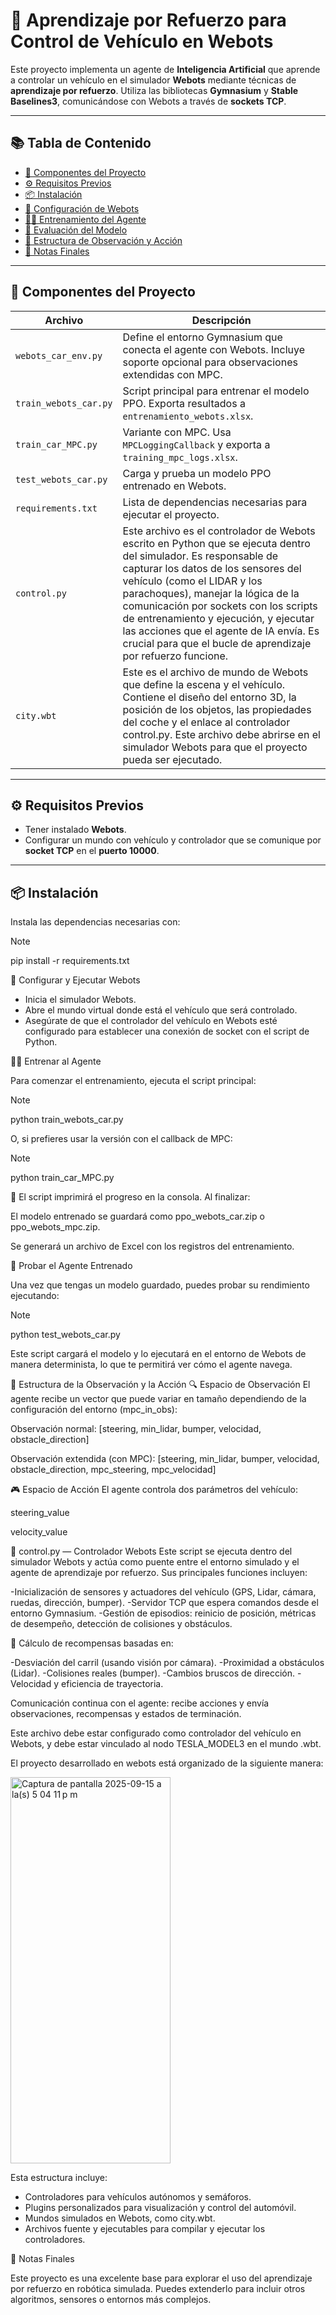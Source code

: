 # 🚗 Aprendizaje por Refuerzo para Control de Vehículo en Webots

Este proyecto implementa un agente de **Inteligencia Artificial** que aprende a controlar un vehículo en el simulador **Webots** mediante técnicas de **aprendizaje por refuerzo**. Utiliza las bibliotecas **Gymnasium** y **Stable Baselines3**, comunicándose con Webots a través de **sockets TCP**.

---

## 📚 Tabla de Contenido

- [🔧 Componentes del Proyecto](#-componentes-del-proyecto)
- [⚙️ Requisitos Previos](#️-requisitos-previos)
- [📦 Instalación](#-instalación)
- [🧪 Configuración de Webots](#-configuración-de-webots)
- [🏋️‍♂️ Entrenamiento del Agente](#️-entrenamiento-del-agente)
- [🎯 Evaluación del Modelo](#-evaluación-del-modelo)
- [🧠 Estructura de Observación y Acción](#-estructura-de-observación-y-acción)
- [📌 Notas Finales](#-notas-finales)

---

## 🔧 Componentes del Proyecto

| Archivo                | Descripción |
|------------------------|-------------|
| `webots_car_env.py`    | Define el entorno Gymnasium que conecta el agente con Webots. Incluye soporte opcional para observaciones extendidas con MPC. |
| `train_webots_car.py`  | Script principal para entrenar el modelo PPO. Exporta resultados a `entrenamiento_webots.xlsx`. |
| `train_car_MPC.py`     | Variante con MPC. Usa `MPCLoggingCallback` y exporta a `training_mpc_logs.xlsx`. |
| `test_webots_car.py`   | Carga y prueba un modelo PPO entrenado en Webots. |
| `requirements.txt`     | Lista de dependencias necesarias para ejecutar el proyecto. |
| `control.py`     | Este archivo es el controlador de Webots escrito en Python que se ejecuta dentro del simulador. Es responsable de capturar los datos de los sensores del vehículo (como el LIDAR y los parachoques), manejar la lógica de la comunicación por sockets con los scripts de entrenamiento y ejecución, y ejecutar las acciones que el agente de IA envía. Es crucial para que el bucle de aprendizaje por refuerzo funcione. |
| `city.wbt`     | Este es el archivo de mundo de Webots que define la escena y el vehículo. Contiene el diseño del entorno 3D, la posición de los objetos, las propiedades del coche y el enlace al controlador control.py. Este archivo debe abrirse en el simulador Webots para que el proyecto pueda ser ejecutado. |

---

## ⚙️ Requisitos Previos

- Tener instalado **Webots**.
- Configurar un mundo con vehículo y controlador que se comunique por **socket TCP** en el **puerto 10000**.

---

## 📦 Instalación

Instala las dependencias necesarias con:

> [!NOTE]
> pip install -r requirements.txt

🧪 Configurar y Ejecutar Webots

- Inicia el simulador Webots.
- Abre el mundo virtual donde está el vehículo que será controlado.
- Asegúrate de que el controlador del vehículo en Webots esté configurado para establecer una conexión de socket con el script de Python.

🏋️‍♂️ Entrenar al Agente

Para comenzar el entrenamiento, ejecuta el script principal:

> [!NOTE]
> python train_webots_car.py

O, si prefieres usar la versión con el callback de MPC:

> [!NOTE]
> python train_car_MPC.py

📌 El script imprimirá el progreso en la consola. Al finalizar:

El modelo entrenado se guardará como ppo_webots_car.zip o ppo_webots_mpc.zip.

Se generará un archivo de Excel con los registros del entrenamiento.

🎯 Probar el Agente Entrenado

Una vez que tengas un modelo guardado, puedes probar su rendimiento ejecutando:

> [!NOTE]
> python test_webots_car.py

Este script cargará el modelo y lo ejecutará en el entorno de Webots de manera determinista, lo que te permitirá ver cómo el agente navega.

🧠 Estructura de la Observación y la Acción
🔍 Espacio de Observación
El agente recibe un vector que puede variar en tamaño dependiendo de la configuración del entorno (mpc_in_obs):

Observación normal: [steering, min_lidar, bumper, velocidad, obstacle_direction]

Observación extendida (con MPC): [steering, min_lidar, bumper, velocidad, obstacle_direction, mpc_steering, mpc_velocidad]

🎮 Espacio de Acción
El agente controla dos parámetros del vehículo:

steering_value

velocity_value

🧠 control.py — Controlador Webots
Este script se ejecuta dentro del simulador Webots y actúa como puente entre el entorno simulado y el agente de aprendizaje por refuerzo. Sus principales funciones incluyen:

-Inicialización de sensores y actuadores del vehículo (GPS, Lidar, cámara, ruedas, dirección, bumper).
-Servidor TCP que espera comandos desde el entorno Gymnasium.
-Gestión de episodios: reinicio de posición, métricas de desempeño, detección de colisiones y obstáculos.

📌 Cálculo de recompensas basadas en:

-Desviación del carril (usando visión por cámara).
-Proximidad a obstáculos (Lidar).
-Colisiones reales (bumper).
-Cambios bruscos de dirección.
-Velocidad y eficiencia de trayectoria.

Comunicación continua con el agente: recibe acciones y envía observaciones, recompensas y estados de terminación.

Este archivo debe estar configurado como controlador del vehículo en Webots, y debe estar vinculado al nodo TESLA_MODEL3 en el mundo .wbt.

El proyecto desarrollado en webots está organizado de la siguiente manera:

<img width="256" height="618" alt="Captura de pantalla 2025-09-15 a la(s) 5 04 11 p m" src="https://github.com/user-attachments/assets/a2aa20de-b3b5-4902-beb6-f8c9b6e09e98" />

Esta estructura incluye:

* Controladores para vehículos autónomos y semáforos.
* Plugins personalizados para visualización y control del automóvil.
* Mundos simulados en Webots, como city.wbt.
* Archivos fuente y ejecutables para compilar y ejecutar los controladores.

📌 Notas Finales

Este proyecto es una excelente base para explorar el uso del aprendizaje por refuerzo en robótica simulada. Puedes extenderlo para incluir otros algoritmos, sensores o entornos más complejos.
